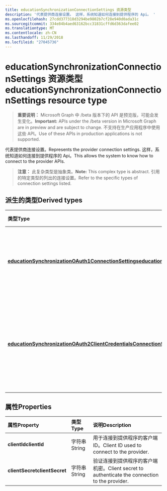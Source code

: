 ```yaml
---
title: educationSynchronizationConnectionSettings 资源类型
description: '代表提供商连接设置。 这样，系统知道如何连接到提供程序的 Api。 '
ms.openlocfilehash: 27cdd377318d3294be9802b7cf28e940d0ada31c
ms.sourcegitcommit: 334e84b4aed63162bcc31831cffd6d363dafee02
ms.translationtype: MT
ms.contentlocale: zh-CN
ms.lasthandoff: 11/29/2018
ms.locfileid: "27045736"
---
```

# <a name="educationsynchronizationconnectionsettings-resource-type"></a><span data-ttu-id="25538-104">educationSynchronizationConnectionSettings 资源类型</span><span class="sxs-lookup"><span data-stu-id="25538-104">educationSynchronizationConnectionSettings resource type</span></span>

> <span data-ttu-id="25538-105">**重要说明：** Microsoft Graph 中 /beta 版本下的 API 是预览版，可能会发生变化。</span><span class="sxs-lookup"><span data-stu-id="25538-105">**Important:** APIs under the /beta version in Microsoft Graph are in preview and are subject to change.</span></span> <span data-ttu-id="25538-106">不支持在生产应用程序中使用这些 API。</span><span class="sxs-lookup"><span data-stu-id="25538-106">Use of these APIs in production applications is not supported.</span></span>

<span data-ttu-id="25538-107">代表提供商连接设置。</span><span class="sxs-lookup"><span data-stu-id="25538-107">Represents the provider connection settings.</span></span> <span data-ttu-id="25538-108">这样，系统知道如何连接到提供程序的 Api。</span><span class="sxs-lookup"><span data-stu-id="25538-108">This allows the system to know how to connect to the provider APIs.</span></span> 

> <span data-ttu-id="25538-109">**注意：** 此复杂类型是抽象类。</span><span class="sxs-lookup"><span data-stu-id="25538-109">**Note:** This complex type is abstract.</span></span> <span data-ttu-id="25538-110">引用的特定类型的列出的连接设置。</span><span class="sxs-lookup"><span data-stu-id="25538-110">Refer to the specific types of connection settings listed.</span></span>

## <a name="derived-types"></a><span data-ttu-id="25538-111">派生的类型</span><span class="sxs-lookup"><span data-stu-id="25538-111">Derived types</span></span>
| <span data-ttu-id="25538-112">类型</span><span class="sxs-lookup"><span data-stu-id="25538-112">Type</span></span> | <span data-ttu-id="25538-113">说明</span><span class="sxs-lookup"><span data-stu-id="25538-113">Description</span></span> | 
|:-|:-|
| [<span data-ttu-id="25538-114">**educationSynchronizationOAuth1ConnectionSettings**</span><span class="sxs-lookup"><span data-stu-id="25538-114">**educationSynchronizationOAuth1ConnectionSettings**</span></span>](educationsynchronizationoauth1connectionsettings.md) | <span data-ttu-id="25538-115">使用此类型提供 OAuth1 连接设置。</span><span class="sxs-lookup"><span data-stu-id="25538-115">Use this type to provide OAuth1 connection settings.</span></span> |
| [<span data-ttu-id="25538-116">**educationSynchronizationOAuth2ClientCredentialsConnectionSettings**</span><span class="sxs-lookup"><span data-stu-id="25538-116">**educationSynchronizationOAuth2ClientCredentialsConnectionSettings**</span></span>](educationsynchronizationoauth2clientcredentialsconnectionsettings.md) | <span data-ttu-id="25538-117">使用此类型提供 OAuth2 客户端凭据授予连接设置。</span><span class="sxs-lookup"><span data-stu-id="25538-117">Use this type to provide OAuth2 Client Credentials Grant connection settings.</span></span> |

## <a name="properties"></a><span data-ttu-id="25538-118">属性</span><span class="sxs-lookup"><span data-stu-id="25538-118">Properties</span></span>

| <span data-ttu-id="25538-119">属性</span><span class="sxs-lookup"><span data-stu-id="25538-119">Property</span></span> | <span data-ttu-id="25538-120">类型</span><span class="sxs-lookup"><span data-stu-id="25538-120">Type</span></span> | <span data-ttu-id="25538-121">说明</span><span class="sxs-lookup"><span data-stu-id="25538-121">Description</span></span> |
|:-|:-|:-|
| <span data-ttu-id="25538-122">**clientId**</span><span class="sxs-lookup"><span data-stu-id="25538-122">**clientId**</span></span> | <span data-ttu-id="25538-123">字符串</span><span class="sxs-lookup"><span data-stu-id="25538-123">String</span></span> |  <span data-ttu-id="25538-124">用于连接到提供程序的客户端 ID。</span><span class="sxs-lookup"><span data-stu-id="25538-124">Client ID used to connect to the provider.</span></span> |
| <span data-ttu-id="25538-125">**clientSecret**</span><span class="sxs-lookup"><span data-stu-id="25538-125">**clientSecret**</span></span> | <span data-ttu-id="25538-126">字符串</span><span class="sxs-lookup"><span data-stu-id="25538-126">String</span></span> |  <span data-ttu-id="25538-127">验证连接到提供程序的客户端机密。</span><span class="sxs-lookup"><span data-stu-id="25538-127">Client secret to authenticate the connection to the provider.</span></span> |